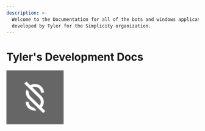 ```yaml
---
description: >-
  Welcome to the Documentation for all of the bots and windows applications
  developed by Tyler for the Simplicity organization.
---
```


# Tyler's Development Docs

![](.gitbook/assets/simplicity-logo-black-bgrnd.png)

